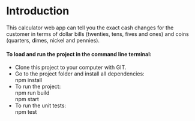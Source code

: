 # Introduction
This calculator web app can tell you the exact cash changes for the customer in terms of dollar bills (twenties, tens, fives and ones)  and coins (quarters, dimes, nickel and pennies).

<h4>To load and run the project in the command line terminal:</h4>
<p>
<ul>
  <li>
    Clone this project to your computer with GIT.
  </li>
  <li>
    Go to the project folder and install all dependencies:<br> 
    npm install
  </li>
  <li>
  To run the project:<br> 
  npm run build
  <br>  
  npm start
  </li>
  <li>
  To run the unit tests:<br> 
  npm test
  </li>
</ul>
</p>
